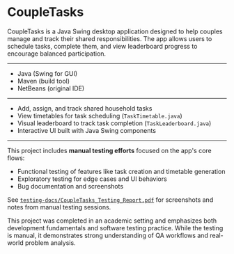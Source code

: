 # CoupleTasks

CoupleTasks is a Java Swing desktop application designed to help couples manage and track their shared responsibilities. The app allows users to schedule tasks, complete them, and view leaderboard progress to encourage balanced participation.

---

- Java (Swing for GUI)
- Maven (build tool)
- NetBeans (original IDE)

---

- Add, assign, and track shared household tasks
- View timetables for task scheduling (`TaskTimetable.java`)
- Visual leaderboard to track task completion (`TaskLeaderboard.java`)
- Interactive UI built with Java Swing components

---

This project includes **manual testing efforts** focused on the app's core flows:

- Functional testing of features like task creation and timetable generation
- Exploratory testing for edge cases and UI behaviors
- Bug documentation and screenshots

See [`testing-docs/CoupleTasks_Testing_Report.pdf`](./testing-docs/CoupleTasks_Testing_Report.pdf) for screenshots and notes from manual testing sessions.

This project was completed in an academic setting and emphasizes both development fundamentals and software testing practice. While the testing is manual, it demonstrates strong understanding of QA workflows and real-world problem analysis.
